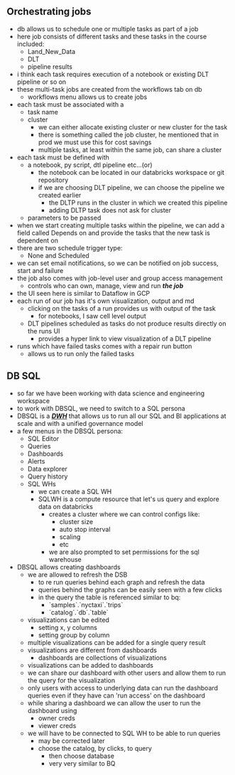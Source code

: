 ## Orchestrating jobs
- db allows us to schedule one or multiple tasks as part of a job
- here job consists of different tasks and these tasks in the course included:
	- Land_New_Data
	- DLT
	- pipeline results
- i think each task requires execution of a notebook or existing DLT pipeline or so on
- these multi-task jobs are created from the workflows tab on db
	- workflows menu allows us to create jobs
- each task must be associated with a
	- task name
	- cluster
		- we can either allocate existing cluster or new cluster for the task
		- there is something called the job cluster, he mentioned that in prod we must use this for cost savings
		- multiple tasks, at least within the same job, can share a cluster
- each task must be defined with
	- a notebook, py script, dtl pipeline etc...(or)
		- the notebook can be located in our databricks workspace or git repository
		- if we are choosing DLT pipeline, we can choose the pipeline we created earlier
			- the DLTP runs in the cluster in which we created this pipeline
			- adding DLTP task does not ask for cluster
	- parameters to be passed
- when we start creating multiple tasks within the pipeline, we can add a field called Depends on and provide the tasks that the new task is dependent on
- there are two schedule trigger type:
	- None and Scheduled
- we can set email notifications, so we can be notified on job success, start and failure
- the job also comes with job-level user and group access management
	- controls who can own, manage, view and run ***the job***
- the UI seen here is similar to Dataflow in GCP
- each run of our job has it's own visualization, output and md
	- clicking on the tasks of a run provides us with output of the task
		- for notebooks, I saw cell level output
	- DLT pipelines scheduled as tasks do not produce results directly on the runs UI
		- provides a hyper link to view visualization of a DLT pipeline
- runs which have failed tasks comes with a repair run button
	- allows us to run only the failed tasks

## DB SQL
- so far we have been working with data science and engineering workspace
- to work with DBSQL, we need to switch to a SQL persona
- DBSQL is a ***[DWH](https://www.databricks.com/product/databricks-sql)*** that allows us to run all our SQL and BI applications at scale and with a unified governance model
- a few menus in the DBSQL persona:
	- SQL Editor
	- Queries
	- Dashboards
	- Alerts
	- Data explorer
	- Query history
	- SQL WHs
		- we can create a SQL WH
		- SQLWH is a compute resource that let's us query and explore data on databricks
			- creates a cluster where we can control configs like:
				- cluster size
				- auto stop interval
				- scaling
				- etc
			- we are also prompted to set permissions for the sql warehouse
- DBSQL allows creating dashboards
	- we are allowed to refresh the DSB
		- to re run queries behind each graph and refresh the data
		- queries behind the graphs can be easily seen with a few clicks
		- in the query the table is referenced similar to bq:
			-  \`samples\`.\`nyctaxi\`.\`trips\`
			-  \`catalog\`.\`db\`.\`table\`
	- visualizations can be edited
		- setting x, y columns
		- setting group by column
	- multiple visualizations can be added for a single query result
	- visualizations are different from dashboards
		- dashboards are collections of visualizations
	- visualizations can be added to dashboards
	- we can share our dashboard with other users and allow them to run the query for the visualization
	- only users with access to underlying data can run the dashboard queries even if they have can 'run access' on the dashboard
	- while sharing a dashboard we can allow the user to run the dashboard using 
		- owner creds
		- viewer creds
	- we will have to be connected to SQL WH to be able to run queries
		- may be corrected later
		- choose the catalog, by clicks, to query
			- then choose database
			- very very similar to BQ